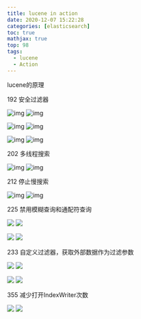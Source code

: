 ```yaml
---
title: lucene in action
date: 2020-12-07 15:22:28
categories: [elasticsearch]
toc: true
mathjax: true
top: 98
tags:
  - lucene
  - Action
---
```


lucene的原理

<!-- more -->

192 安全过滤器

![img](/images/lucene-in-action/1.bmp)
![img](lucene-in-action/1.bmp)

![img](/images/lucene-in-action/2.bmp)
![img](lucene-in-action/2.bmp)

![img](/images/lucene-in-action/3.bmp)
![img](lucene-in-action/3.bmp)

202 多线程搜索

![img](/images/lucene-in-action/4.bmp)
![img](lucene-in-action/4.bmp)

212 停止慢搜索

![img](/images/lucene-in-action/5.bmp)
![img](lucene-in-action/5.bmp)

225 禁用模糊查询和通配符查询

![](/images/lucene-in-action/6.bmp)
![](lucene-in-action/6.bmp)

![](/images/lucene-in-action/7.bmp)
![](lucene-in-action/7.bmp)

233 自定义过滤器，获取外部数据作为过滤参数

![](/images/lucene-in-action/8.bmp)
![](lucene-in-action/8.bmp)

![](/images/lucene-in-action/9.bmp)
![](lucene-in-action/9.bmp)

355 减少打开IndexWriter次数

![](/images/lucene-in-action/10.bmp)
![](lucene-in-action/10.bmp)